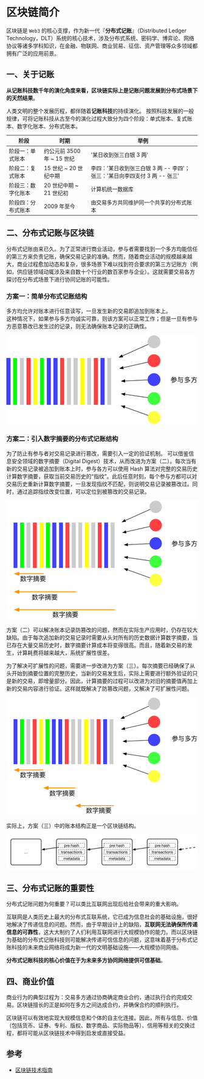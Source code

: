 # 区块链简介

区块链是 `Web3` 的核心支撑，作为新一代『**分布式记账**』（Distributed Ledger Technology，DLT）系统的核心技术，涉及分布式系统、密码学、博弈论、网络协议等诸多学科知识，在金融、物联网、商业贸易、征信、资产管理等众多领域都拥有广泛的应用前景。


## 一、关于记账

**从记账科技数千年的演化角度来看，区块链实际上是记账问题发展到分布式场景下的天然结果**。

人类文明的整个发展历程，都伴随着**记账科技**的持续演化。 按照科技发展的一般规律，可将记账科技从古至今的演化过程大致分为四个阶段：单式账本、复式账本、数字化账本、分布式账本。

| 阶段               | 时期                       | 举例                                                                       |
| ------------------ | -------------------------- | -------------------------------------------------------------------------- |
| 阶段一：单式账本   | 约公元前 3500 年 ~ 15 世纪 | '某日收到张三白银 3 两'                                                    |
| 阶段二：复式账本   | 15 世纪 ~ 20 世纪中期      | 李四：'某日收到张三白银 3 两 -- 李四'；张三：'某日向李四支付 3 两 -- 张三' |
| 阶段三：数字化账本 | 20 世纪中期 ~ 21 世纪初    | 计算机统一数据库                                                           |
| 阶段四：分布式账本 | 2009 年至今                | 由交易多方共同维护同一个共享的分布式账本                                   |


## 二、分布式记账与区块链

分布式记账由来已久。为了正常进行商业活动，参与者需要找到一个多方均能信任的第三方来负责记账，确保交易记录的准确。然而，随着商业活动的规模越来越大，商业过程愈加动态和复杂，很多场景下难以找到符合要求的第三方记账方（例如，供应链领域动辄涉及来自数十个行业的数百家参与企业）。这就需要交易各方探讨在分布式场景下进行协同记账的可能性。
### 方案一：简单分布式记账结构

多方均允许对账本进行任意读写，一旦发生新的交易即追加到账本上。  
这种情况下，如果参与多方均诚实可靠，则该方案可以正常工作；但是一旦有参与方恶意篡改已发生过的记录，则无法确保账本记录的正确性。

![简单分布记账](https://raw.githubusercontent.com/whisper-xiang/image-hosting/master/whisper-vitepress-blog/简单分布记账.png)

### 方案二：引入数字摘要的分布式记账结构
为了防止有参与者对交易记录进行篡改，需要引入一定的验证机制。   可以借鉴信息安全领域的数字摘要（Digital Digest）技术，从而改进为方案（二）。每次当有新的交易记录被追加到账本上时，参与各方可以使用 Hash 算法对完整的交易历史计算数字摘要，获取当前交易历史的“指纹”。此后任意时刻，每个参与方都可以对交易历史重新计算数字摘要，一旦发现指纹不匹配，则说明交易记录被篡改过。同时，通过追踪指纹改变位置，可以定位到被篡改的交易记录。

![引入数字摘要的分布式记账结构](https://raw.githubusercontent.com/whisper-xiang/image-hosting/master/whisper-vitepress-blog/账本方案2.png)

方案（二）可以解决账本记录防篡改的问题，然而在实际生产应用时，仍存在较大缺陷。由于每次追加新的交易记录时需要从头对所有的历史数据计算数字摘要，当已存在大量交易历史时，数字摘要计算成本将变得很高。而且，随着新交易的发生，计算耗费将越来越大，系统扩展性很差。

为了解决可扩展性的问题，需要进一步改进为方案（三）。每次摘要已经确保了从头开始到摘要位置的完整历史，当新的交易发生后，实际上需要进行额外验证的只是新的交易，即增量部分。因此，计算摘要的过程可以改进为对旧的摘要值再加上新的交易内容进行验证。这样就既解决了防篡改问题，又解决了可扩展性问题。

![引入数字摘要的分布式记账结构](https://raw.githubusercontent.com/whisper-xiang/image-hosting/master/whisper-vitepress-blog/账本方案3.png)

实际上，方案（三）中的账本结构正是一个区块链结构。

![区块链结构](https://raw.githubusercontent.com/whisper-xiang/image-hosting/master/whisper-vitepress-blog/区块链结构.png)
## 三、分布式记账的重要性
分布式记账问题为何重要？可以类比互联网出现后给社会带来的重大影响。

互联网是人类历史上最大的分布式互联系统，它已成为信息社会的基础设施，很好地解决了传递信息的问题。然而，由于早期设计上的缺陷，**互联网无法确保所传递信息的可靠性**，这大大制约了人们利用互联网进行大规模协作的能力。而以区块链为基础的分布式记账科技则可能解决传递可信信息的问题，这意味着基于分布式记账科技的未来商业网络将成为新一代的文明基础设施——大规模协同网络。

**分布式记账科技的核心价值在于为未来多方协同网络提供可信基础**。


## 四、商业价值

商业行为的典型过程为：交易多方通过协商确定商业合约，通过执行合约完成交易。区块链擅长的正是如何在多方之间达成合约，并确保合约的顺利执行。


区块链可以有效地实现大规模信息和个体的自主化连接。因此，所有与信息、价值（包括货币、证券、专利、版权、数字商品、实际物品等）、信用等相关的交换过程，都将可能从区块链技术中得到启发或直接受益。


## 参考

- [区块链技术指南](https://yeasy.gitbook.io/)